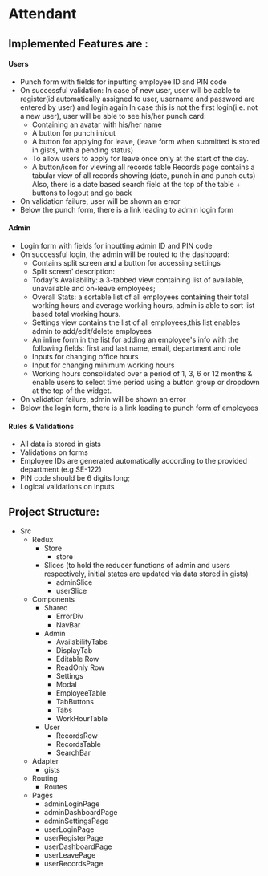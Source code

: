 # Attendant

## Implemented Features are :

 #### Users
   - Punch form with fields for inputting employee ID and PIN code
   - On successful validation:
      In case of new user, user will be aable to register(id automatically assigned to user, username and password are entered by user) and login again
      In case this is not the first login(i.e. not a new user), user will be able to see his/her punch card:
        - Containing an avatar with his/her name
        - A button for punch in/out
        - A button for applying for leave, (leave form when submitted is stored in gists, with a pending status)
        - To allow users to apply for leave once only at the start of the day.
        - A button/icon for viewing all records table 
        Records page contains a tabular view of all records showing (date, punch in and punch outs) Also, there is a date based search field at the top of the table + buttons to logout and go back
   - On validation failure, user will be shown an error
   - Below the punch form, there is a link leading to admin login form

 #### Admin
   - Login form with fields for inputting admin ID and PIN code
   - On successful login, the admin will be routed to the dashboard:
      - Contains split screen and a button for accessing settings
      - Split screen' description:
      - Today's Availability: a 3-tabbed view containing list of available, unavailable and on-leave employees;
      - Overall Stats: a sortable list of all employees containing their total working hours and average working hours, admin is  able to sort list based  total working hours. 
      - Settings view contains the list of all employees,this list enables admin to add/edit/delete employees
      - An inline form in the list for adding an employee's info with the following fields: first and last name, email, department and role
      - Inputs for changing office hours
      - Input for changing minimum working hours
      - Working hours consolidated over a period of 1, 3, 6 or 12 months & enable users to select time period using a button group or dropdown at the top of the widget.
   - On validation failure, admin will be shown an error
   - Below the login form, there is a link leading to punch form of employees
#### Rules & Validations
- All data is stored in gists
- Validations on forms 
- Employee IDs are generated automatically according to the provided department (e.g SE-122)
- PIN code should be 6 digits long; 
- Logical validations on inputs
## Project Structure:
- Src
    - Redux
         - Store
            - store
         - Slices (to hold the reducer functions of admin and users respectively, initial states are updated via data stored in gists)
            - adminSlice
            - userSlice
    - Components
         - Shared
              - ErrorDiv
              - NavBar
         - Admin
              - AvailabilityTabs
              - DisplayTab
              - Editable Row
              - ReadOnly Row
              - Settings
              - Modal
              - EmployeeTable
              - TabButtons
              - Tabs
              - WorkHourTable
         - User
             - RecordsRow
             - RecordsTable
             - SearchBar
    - Adapter
         - gists
    - Routing
         - Routes
    - Pages
         - adminLoginPage
         - adminDashboardPage
         - adminSettingsPage
         - userLoginPage
         - userRegisterPage
         - userDashboardPage
         - userLeavePage
         - userRecordsPage 

  
  

      
   
    
